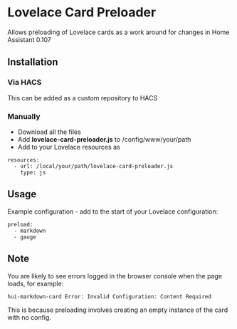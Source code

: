 # Lovelace Card Preloader
Allows preloading of Lovelace cards as a work around for changes in Home Assistant 0.107

## Installation

### Via HACS
This can be added as a custom repository to HACS

### Manually
* Download all the files
* Add **lovelace-card-preloader.js** to /config/www/your/path
* Add to your Lovelace resources as

```
resources:
  - url: /local/your/path/lovelace-card-preloader.js
    type: js  
```

## Usage

Example configuration - add to the start of your Lovelace configuration:

```
preload:
  - markdown
  - gauge
```

## Note

You are likely to see errors logged in the browser console when the page loads, for example:

```text
hui-markdown-card Error: Invalid Configuration: Content Required
```

This is because preloading involves creating an empty instance of the card with no config.
